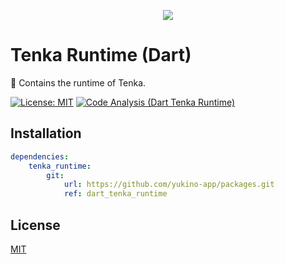 <p align="center">
    <img src="https://github.com/yukino-org/media/blob/main/images/subbanners/gh-packages-banner.png?raw=true">
</p>

# Tenka Runtime (Dart)

🚁 Contains the runtime of Tenka.

[![License: MIT](https://img.shields.io/badge/License-MIT-yellow.svg)](https://opensource.org/licenses/MIT)
[![Code Analysis (Dart Tenka Runtime)](<https://github.com/yukino-org/packages/actions/workflows/code-analysis-(dart_tenka_runtime).yml/badge.svg>)](<https://github.com/yukino-org/packages/actions/workflows/code-analysis-(dart_tenka_runtime).yml>)

## Installation

```yaml
dependencies:
    tenka_runtime:
        git:
            url: https://github.com/yukino-app/packages.git
            ref: dart_tenka_runtime
```

## License

[MIT](./LICENSE)

